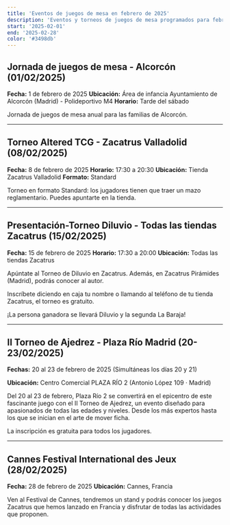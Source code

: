 ```yaml
---
title: 'Eventos de juegos de mesa en febrero de 2025'
description: 'Eventos y torneos de juegos de mesa programados para febrero de 2025 en España y Francia.'
start: '2025-02-01'
end: '2025-02-28'
color: '#3498db'
---
```


## Jornada de juegos de mesa - Alcorcón (01/02/2025)

**Fecha:** 1 de febrero de 2025
**Ubicación:** Área de infancia Ayuntamiento de Alcorcón (Madrid) - Polideportivo M4
**Horario:** Tarde del sábado

Jornada de juegos de mesa anual para las familias de Alcorcón.

---

## Torneo Altered TCG - Zacatrus Valladolid (08/02/2025)

**Fecha:** 8 de febrero de 2025
**Horario:** 17:30 a 20:30
**Ubicación:** Tienda Zacatrus Valladolid
**Formato:** Standard

Torneo en formato Standard: los jugadores tienen que traer un mazo reglamentario.
Puedes apuntarte en la tienda.

---

## Presentación-Torneo Diluvio - Todas las tiendas Zacatrus (15/02/2025)

**Fecha:** 15 de febrero de 2025
**Horario:** 17:30 a 20:00
**Ubicación:** Todas las tiendas Zacatrus

Apúntate al Torneo de Diluvio en Zacatrus. Además, en Zacatrus Pirámides (Madrid), podrás conocer al autor.

Inscríbete diciendo en caja tu nombre o llamando al teléfono de tu tienda Zacatrus, el torneo es gratuito.

¡La persona ganadora se llevará Diluvio y la segunda La Baraja!

---

## II Torneo de Ajedrez - Plaza Río Madrid (20-23/02/2025)

**Fechas:** 20 al 23 de febrero de 2025 (Simultáneas los días 20 y 21)

**Ubicación:** Centro Comercial PLAZA RÍO 2 (Antonio López 109 · Madrid)

Del 20 al 23 de febrero, Plaza Río 2 se convertirá en el epicentro de este fascinante juego con el II Torneo de Ajedrez, un evento diseñado para apasionados de todas las edades y niveles. Desde los más expertos hasta los que se inician en el arte de mover ficha.

La inscripción es gratuita para todos los jugadores.

---

## Cannes Festival International des Jeux (28/02/2025)

**Fecha:** 28 de febrero de 2025
**Ubicación:** Cannes, Francia

Ven al Festival de Cannes, tendremos un stand y podrás conocer los juegos Zacatrus que hemos lanzado en Francia y disfrutar de todas las actividades que proponen.
